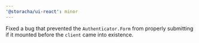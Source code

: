 ```yaml
---
'@storacha/ui-react': minor
---
```


Fixed a bug that prevented the `Authenticator.Form` from properly submitting if it mounted before the `client` came into existence.
